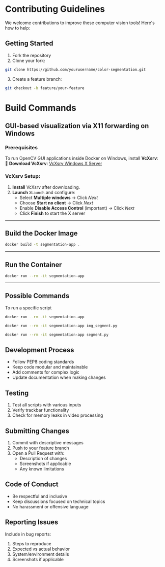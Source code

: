 # Contributing Guidelines

We welcome contributions to improve these computer vision tools! Here's how to help:

## Getting Started

1. Fork the repository
2. Clone your fork:

```bash
git clone https://github.com/yourusername/color-segmentation.git
```

3. Create a feature branch:

```bash
git checkout -b feature/your-feature
```

# Build Commands

## GUI-based visualization via X11 forwarding on Windows

### **Prerequisites**

To run OpenCV GUI applications inside Docker on Windows, install **VcXsrv**:  
🔗 **Download VcXsrv**: [VcXsrv Windows X Server](https://sourceforge.net/projects/vcxsrv/)

### **VcXsrv Setup:**

1. **Install** VcXsrv after downloading.
2. **Launch** `XLaunch` and configure:
   - Select **Multiple windows** → Click _Next_
   - Choose **Start no client** → Click _Next_
   - Enable **Disable Access Control** (important) → Click _Next_
   - Click **Finish** to start the X server

---

## **Build the Docker Image**

```sh
docker build -t segmentation-app .
```

---

## **Run the Container**

```sh
docker run --rm -it segmentation-app
```

---

## **Possible Commands**

To run a specific script

```sh
docker run --rm -it segmentation-app

docker run --rm -it segmentation-app img_segment.py

docker run --rm -it segmentation-app segment.py
```

## Development Process

- Follow PEP8 coding standards
- Keep code modular and maintainable
- Add comments for complex logic
- Update documentation when making changes

## Testing

1. Test all scripts with various inputs
2. Verify trackbar functionality
3. Check for memory leaks in video processing

## Submitting Changes

1. Commit with descriptive messages
2. Push to your feature branch
3. Open a Pull Request with:
   - Description of changes
   - Screenshots if applicable
   - Any known limitations

## Code of Conduct

- Be respectful and inclusive
- Keep discussions focused on technical topics
- No harassment or offensive language

## Reporting Issues

Include in bug reports:

1. Steps to reproduce
2. Expected vs actual behavior
3. System/environment details
4. Screenshots if applicable
